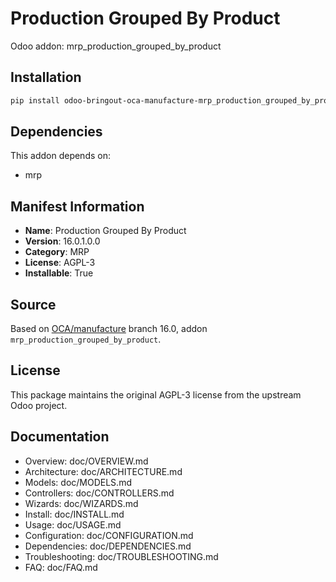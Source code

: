 # Production Grouped By Product

Odoo addon: mrp_production_grouped_by_product

## Installation

```bash
pip install odoo-bringout-oca-manufacture-mrp_production_grouped_by_product
```

## Dependencies

This addon depends on:
- mrp

## Manifest Information

- **Name**: Production Grouped By Product
- **Version**: 16.0.1.0.0
- **Category**: MRP
- **License**: AGPL-3
- **Installable**: True

## Source

Based on [OCA/manufacture](https://github.com/OCA/manufacture) branch 16.0, addon `mrp_production_grouped_by_product`.

## License

This package maintains the original AGPL-3 license from the upstream Odoo project.

## Documentation

- Overview: doc/OVERVIEW.md
- Architecture: doc/ARCHITECTURE.md
- Models: doc/MODELS.md
- Controllers: doc/CONTROLLERS.md
- Wizards: doc/WIZARDS.md
- Install: doc/INSTALL.md
- Usage: doc/USAGE.md
- Configuration: doc/CONFIGURATION.md
- Dependencies: doc/DEPENDENCIES.md
- Troubleshooting: doc/TROUBLESHOOTING.md
- FAQ: doc/FAQ.md
